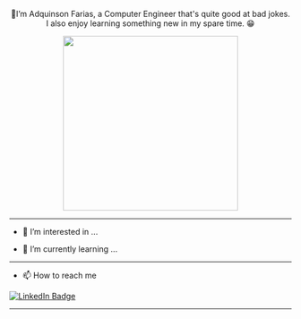 <p align="center">👋I’m Adquinson Farias, a Computer Engineer that's quite good at bad jokes. 
I also enjoy learning something new in my spare time. 😁</p>

<p align="center">

</p>

<div align="center">
  <img src="https://user-images.githubusercontent.com/15015274/181688527-284eab54-b9c0-4317-bd83-3f65fd8e0db9.png"  width="312" height="312">
</div>

<!---
Source:
   ![programmer](https://user-images.githubusercontent.com/15015274/181688527-284eab54-b9c0-4317-bd83-3f65fd8e0db9.png)
<a href="https://www.flaticon.com/free-stickers/computer" title="computer stickers">Computer stickers created by MEDZ - Flaticon</a>
--->

---
- 👀 I’m interested in ...






- 🌱 I’m currently learning ...



---
- 📫 How to reach me


<div id="badges">
  <a href="https://www.linkedin.com/in/adquinson-farias-154556162">
  <img src="https://img.shields.io/badge/Adquinson Farias-informational?logo=linkedin&logoColor=white&logoWidth=25" alt="LinkedIn Badge"/>
    </a>
</div>


---


<!---
dafarias/dafarias is a ✨ special ✨ repository because its `README.md` (this file) appears on your GitHub profile.
You can click the Preview link to take a look at your changes.
--->

